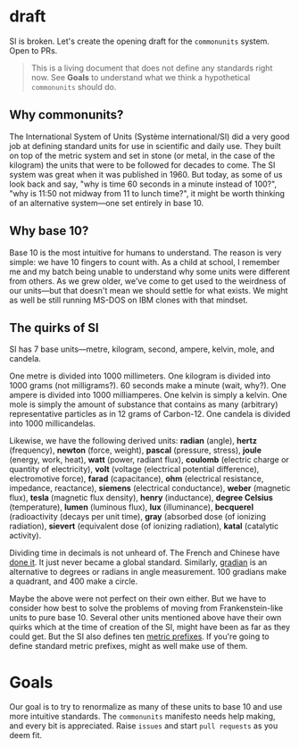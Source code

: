 # draft
SI is broken. Let's create the opening draft for the `commonunits` system. Open to PRs.
> This is a living document that does not define any standards right now. See **Goals** to understand what we think a hypothetical `commonunits` should do.

## Why commonunits?
The International System of Units (Système international/SI) did a very good job at defining standard units for use in scientific and daily use. They built on top of the metric system and set in stone (or metal, in the case of the kilogram) the units that were to be followed for decades to come. The SI system was great when it was published in 1960. But today, as some of us look back and say, "why is time 60 seconds in a minute instead of 100?", "why is 11:50 not midway from 11 to lunch time?", it might be worth thinking of an alternative system—one set entirely in base 10.

## Why base 10?
Base 10 is the most intuitive for humans to understand. The reason is very simple: we have 10 fingers to count with. As a child at school, I remember me and my batch being unable to understand why some units were different from others. As we grew older, we've come to get used to the weirdness of our units—but that doesn't mean we should settle for what exists. We might as well be still running MS-DOS on IBM clones with that mindset.

## The quirks of SI
SI has 7 base units—metre, kilogram, second, ampere, kelvin, mole, and candela.

One metre is divided into 1000 millimeters.
One kilogram is divided into 1000 grams (not milligrams?).
60 seconds make a minute (wait, why?).
One ampere is divided into 1000 milliamperes.
One kelvin is simply a kelvin.
One mole is simply the amount of substance that contains as many (arbitrary) representative particles as in 12 grams of Carbon-12.
One candela is divided into 1000 millicandelas.

Likewise, we have the following derived units:
**radian** (angle), **hertz** (frequency), **newton** (force, weight), **pascal** (pressure, stress), **joule** (energy, work, heat), **watt** (power, radiant flux), **coulomb** (electric charge or quantity of electricity), **volt** (voltage  (electrical potential difference), electromotive force), **farad** (capacitance), **ohm** (electrical resistance, impedance, reactance), **siemens** (electrical conductance), **weber** (magnetic flux), **tesla** (magnetic flux density), **henry** (inductance), **degree Celsius**	(temperature), **lumen** (luminous flux), **lux** (illuminance), **becquerel** (radioactivity  (decays per unit time), **gray** (absorbed dose  (of ionizing radiation), **sievert** (equivalent dose  (of ionizing radiation), **katal** (catalytic activity).

Dividing time in decimals is not unheard of. The French and Chinese have [done it](https://en.wikipedia.org/wiki/Decimal_time). It just never became a global standard. Similarly, [gradian](https://en.wikipedia.org/wiki/Gradian) is an alternative to degrees or radians in angle measurement. 100 gradians make a quadrant, and 400 make a circle.

Maybe the above were not perfect on their own either. But we have to consider how best to solve the problems of moving from Frankenstein-like units to pure base 10. Several other units mentioned above have their own quirks which at the time of creation of the SI, might have been as far as they could get. But the SI also defines ten [metric prefixes](https://en.wikipedia.org/wiki/Metric_prefix). If you're going to define standard metric prefixes, might as well make use of them.

# Goals
Our goal is to try to renormalize as many of these units to base 10 and use more intuitive standards. The `commonunits` manifesto needs help making, and every bit is appreciated. Raise `issues` and start `pull requests` as you deem fit.
